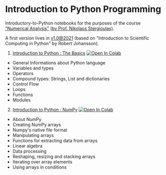 # Introduction to Python Programming

Introductory-to-Python notebooks for the purposes of the course ["Numerical Analysis"](https://www.physics.auth.gr/en/courses/167) [(by Prof. Nikolaos Stergioulas)](https://www.astro.auth.gr/n/?p=members&u=4).

A first version lives in [v1.0@2021](https://github.com/sfragkoul/Python_Intro) (based on "Introduction to Scientific Computing in Python" by Robert Johansson).

1. [Introduction to Python : The Basics](https://github.com/asasli/Python_Intro_AUTh/blob/main/Intro_1.ipynb)   [![Open In Colab](https://colab.research.google.com/assets/colab-badge.svg)](https://colab.research.google.com/github/asasli/Python_Intro_AUTh/blob/main/Intro_1.ipynb)

  - General Informations about Python language
  - Variables and types
  - Operators
  - Compound types: Strings, List and dictionaries
  - Control Flow
  - Loops
  - Functions
  - Modules

2. [Introduction to Python : NumPy](https://github.com/asasli/Python_Intro_AUTh/blob/main/Intro_2.ipynb)   [![Open In Colab](https://colab.research.google.com/assets/colab-badge.svg)](https://colab.research.google.com/github/asasli/Python_Intro_AUTh/blob/main/Intro_2.ipynb)

  - About NumPy
  - Creating NumPy arrays
  - Numpy's native file format
  - Manipulating arrays
  - Functions for extracting data from arrays
  - Linear algebra
  - Data processing
  - Reshaping, resizing and stacking arrays
  - Iterating over array elements
  - Using arrays in conditions
